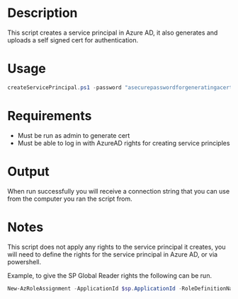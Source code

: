 # Description
This script creates a service principal in Azure AD, it also generates and uploads a self signed cert for authentication.
# Usage
````powershell
createServicePrincipal.ps1 -password "asecurepasswordforgeneratingacert123!" -years 3 -DisplayName "theSPdisplayname"
````
# Requirements
- Must be run as admin to generate cert
- Must be able to log in with AzureAD rights for creating service principles

# Output
When run successfully you will receive a connection string that you can use from the computer you ran the script from.

# Notes
This script does not apply any rights to the service principal it creates, you will need to define the rights for the service principal in Azure AD, or via powershell.

Example, to give the SP Global Reader rights the following can be run.

````powershell
New-AzRoleAssignment -ApplicationId $sp.ApplicationId -RoleDefinitionName 'Reader'
````